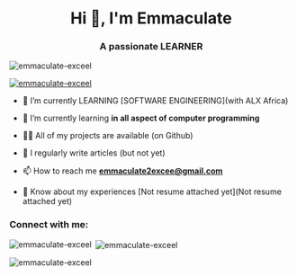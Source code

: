 <h1 align="center">Hi 👋, I'm Emmaculate</h1>
<h3 align="center">A passionate LEARNER</h3>

<p align="left"> <img src="https://komarev.com/ghpvc/?username=emmaculate-exceel&label=Profile%20views&color=0e75b6&style=flat" alt="emmaculate-exceel" /> </p>

<p align="left"> <a href="https://github.com/ryo-ma/github-profile-trophy"><img src="https://github-profile-trophy.vercel.app/?username=emmaculate-exceel" alt="emmaculate-exceel" /></a> </p>

- 🔭 I’m currently LEARNING [SOFTWARE ENGINEERING](with ALX Africa)

- 🌱 I’m currently learning **in all aspect of computer programming**

- 👨‍💻 All of my projects are available (on Github)

- 📝 I regularly write articles (but not yet)

- 📫 How to reach me **emmaculate2excee@gmail.com**

- 📄 Know about my experiences [Not resume attached yet](Not resume attached yet)

<h3 align="left">Connect with me:</h3>
<p align="left">
</p>

<p><img align="left" src="https://github-readme-stats.vercel.app/api/top-langs?username=emmaculate-exceel&show_icons=true&locale=en&layout=compact" alt="emmaculate-exceel" /></p>

<p>&nbsp;<img align="center" src="https://github-readme-stats.vercel.app/api?username=emmaculate-exceel&show_icons=true&locale=en" alt="emmaculate-exceel" /></p>

<p><img align="center" src="https://github-readme-streak-stats.herokuapp.com/?user=emmaculate-exceel&" alt="emmaculate-exceel" /></p>
